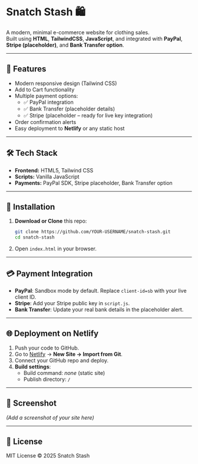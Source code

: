 # Snatch Stash 🛍️

A modern, minimal e-commerce website for clothing sales.  
Built using **HTML**, **TailwindCSS**, **JavaScript**, and integrated with **PayPal**, **Stripe (placeholder)**, and **Bank Transfer option**.

---

## 🚀 Features
- Modern responsive design (Tailwind CSS)
- Add to Cart functionality
- Multiple payment options:
  - ✅ PayPal integration
  - ✅ Bank Transfer (placeholder details)
  - ✅ Stripe (placeholder – ready for live key integration)
- Order confirmation alerts
- Easy deployment to **Netlify** or any static host

---

## 🛠️ Tech Stack
- **Frontend:** HTML5, Tailwind CSS
- **Scripts:** Vanilla JavaScript
- **Payments:** PayPal SDK, Stripe placeholder, Bank Transfer option

---

## 🔧 Installation
1. **Download or Clone** this repo:
   ```bash
   git clone https://github.com/YOUR-USERNAME/snatch-stash.git
   cd snatch-stash
   ```
2. Open `index.html` in your browser.

---

## 💳 Payment Integration
- **PayPal**: Sandbox mode by default. Replace `client-id=sb` with your live client ID.
- **Stripe**: Add your Stripe public key in `script.js`.
- **Bank Transfer**: Update your real bank details in the placeholder alert.

---

## 🌐 Deployment on Netlify
1. Push your code to GitHub.
2. Go to [Netlify](https://netlify.com) → **New Site → Import from Git**.
3. Connect your GitHub repo and deploy.
4. **Build settings**:
   - Build command: *none* (static site)
   - Publish directory: `/`

---

## 📸 Screenshot
*(Add a screenshot of your site here)*

---

## 📄 License
MIT License © 2025 Snatch Stash
